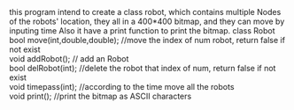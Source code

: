 
<body>this program intend to create a class robot, which contains multiple Nodes of the robots' location, they all in a 400*400 bitmap, and they can move by inputing time Also it have a print function to print the bitmap. </body>

<body>
class Robot<br>
	bool move(int,double,double); //move the index of num robot, return false if not exist<br>
	void addRobot(); // add an Robot<br>
	bool delRobot(int); //delete the robot that index of num, return false if not exist<br>
	void timepass(int); //according to the time move all the robots<br>
	void print(); //print the bitmap as ASCII characters<br>
	
</body>
